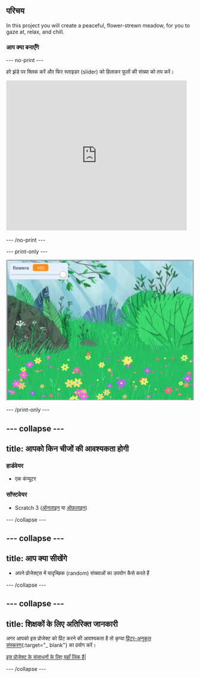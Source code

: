 ## परिचय

In this project you will create a peaceful, flower-strewn meadow, for you to gaze at, relax, and chill.

### आप क्या बनाएँगे

--- no-print ---

हरे झंडे पर क्लिक करें और फिर स्लाइडर (slider) को हिलाकर फूलों की संख्या को तय करें।

<div>
<iframe src="https://scratch.mit.edu/projects/392040712/embed" allowtransparency="true" width="485" height="402" frameborder="0" scrolling="no" allowfullscreen></iframe>
</div>

--- /no-print ---

--- print-only ---

![Complete project](images/banner.png)

--- /print-only ---

--- collapse ---
---
title: आपको किन चीजों की आवश्यकता होगी
---

### हार्डवेयर

- एक कंप्यूटर

### सॉफ्टवेयर

+ Scratch 3 ([ऑनलाइन](http://rpf.io/scratchon) या [ऑफ़लाइन](http://rpf.io/scratchoff))

--- /collapse ---

--- collapse ---
---
title: आप क्या सीखेंगे
---

- अपने प्रोजेक्ट्स में यादृच्छिक (random) संख्याओं का उपयोग कैसे करते हैं

--- /collapse ---

--- collapse ---
---
title: शिक्षकों के लिए अतिरिक्त जानकारी
---

अगर आपको इस प्रोजेक्ट को प्रिंट करने की आवश्यकता है तो कृप्या [प्रिंटर-अनुकूल संस्करण](https://projects.raspberrypi.org/en/projects/mindful-meadow/print){:target="_ blank"} का प्रयोग करें।

[इस प्रोजेक्ट के संसाधनों के लिए यहाँ लिंक है](http://rpf.io/p/en/mindful-meadow-get)|

--- /collapse ---
